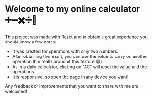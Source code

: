 # Welcome to my online calculator ➕➖✖️➗🟰

This project was made with React and to obtain a great experience you should know a few notes:

  * It was created for operations with only two numbers.
  * After obtaining the result, you can use the value to carry on another operation (I'm really proud of this feature 😁).
  * As in a daily calculator, clicking on "AC" will reset the value and the operations.
  * It is responsive, so open the page in any device you want!
  
Any feedback or improvements that you want to share with me are welcomed!
